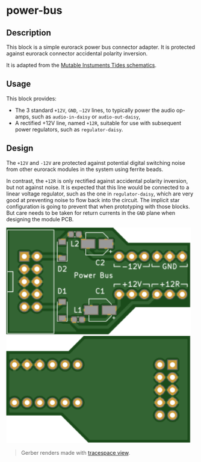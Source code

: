 # power-bus

## Description

This block is a simple eurorack power bus connector adapter.
It is protected against eurorack connector accidental polarity inversion.

It is adapted from the [Mutable Instuments Tides schematics](https://mutable-instruments.net/modules/tides/downloads/tides_v40.pdf).


## Usage

This block provides:
- The 3 standard `+12V`, `GND`, `–12V` lines, to typically power the audio op-amps,
   such as `audio-in-daisy` or `audio-out-daisy`,
- A rectified +12V line, named `+12R`, suitable for use with subsequent power regulators,
   such as `regulator-daisy`.


## Design

The `+12V` and `-12V` are protected against potential digital switching noise from other
eurorack modules in the system using ferrite beads.

In contrast, the `+12R` is only rectified against accidental polarity inversion, but not against
noise. It is expected that this line would be connected to a linear voltage regulator, such
as the one in `regulator-daisy`, which are very good at preventing noise to flow back
into the circuit.
The implicit star configuration is going to prevent that when prototyping with those blocks.
But care needs to be taken for return currents in the `GND` plane when designing the module
PCB.


<img src="./documentation/top.svg" width="490"> <img src="./documentation/bottom.svg" width="490">

> Gerber renders made with [tracespace view](https://tracespace.io/view/).
